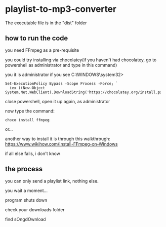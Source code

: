 # playlist-to-mp3-converter

The executable file is in the "dist" folder

## how to run the code

you need FFmpeg as a pre-requisite

you could try installing via chocolatey(if you haven't had chocolatey, go to powershell as administrator and type in this command)

you it is administrator if you see C:\WINDOWS\system32>

```
Set-ExecutionPolicy Bypass -Scope Process -Force; `
  iex ((New-Object System.Net.WebClient).DownloadString('https://chocolatey.org/install.ps1'))
```

close powershell, open it up again, as administrator

now type the command:

```
choco install ffmpeg
```


 or...
 
 another way to install it is through this walkthrough:
 https://www.wikihow.com/Install-FFmpeg-on-Windows
 
 if all else fails, i don't know
 
 ## the process
 
 you can only send a playlist link, nothing else. 
 
 you wait a moment...
 
 program shuts down
 
 check your downloads folder 
 
 find sOngdOwnload

